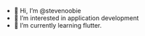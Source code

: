 - 👋 Hi, I’m @stevenoobie
- 👀 I’m interested in application development
- 🌱 I’m currently learning flutter.

<!---
stevenoobie/stevenoobie is a ✨ special ✨ repository because its `README.md` (this file) appears on your GitHub profile.
You can click the Preview link to take a look at your changes.
--->
